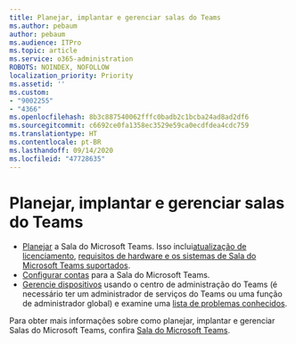 ```yaml
---
title: Planejar, implantar e gerenciar salas do Teams
ms.author: pebaum
author: pebaum
ms.audience: ITPro
ms.topic: article
ms.service: o365-administration
ROBOTS: NOINDEX, NOFOLLOW
localization_priority: Priority
ms.assetid: ''
ms.custom:
- "9002255"
- "4366"
ms.openlocfilehash: 8b3c887540062fffc0badb2c1bcba24ad8ad2df6
ms.sourcegitcommit: c6692ce0fa1358ec3529e59ca0ecdfdea4cdc759
ms.translationtype: HT
ms.contentlocale: pt-BR
ms.lasthandoff: 09/14/2020
ms.locfileid: "47728635"
---
```

# <a name="plan-deploy-and-manage-teams-rooms"></a>Planejar, implantar e gerenciar salas do Teams

- [Planejar](https://docs.microsoft.com/microsoftteams/rooms/rooms-plan) a Sala do Microsoft Teams. Isso inclui[atualização de licenciamento](https://docs.microsoft.com/microsoftteams/rooms/rooms-licensing), [requisitos de hardware e os sistemas de Sala do Microsoft Teams suportados](https://docs.microsoft.com/microsoftteams/rooms/requirements#hardware-requirements).
- [Configurar contas](https://docs.microsoft.com/microsoftteams/rooms/rooms-configure-accounts) para a Sala do Microsoft Teams.
- [Gerencie dispositivos](https://docs.microsoft.com/microsoftteams/rooms/rooms-manage)  usando o centro de administração do Teams (é necessário ter um administrador de serviços do Teams ou uma função de administrador global) e examine uma [lista de problemas conhecidos](https://docs.microsoft.com/microsoftteams/rooms/known-issues).

Para obter mais informações sobre como planejar, implantar e gerenciar Salas do Microsoft Teams, confira [Sala do Microsoft Teams](https://docs.microsoft.com/microsoftteams/rooms/).
